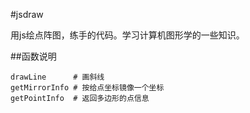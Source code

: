 #jsdraw

用js绘点阵图，练手的代码。学习计算机图形学的一些知识。

##函数说明

	drawLine      # 画斜线
	getMirrorInfo # 按给点坐标镜像一个坐标
	getPointInfo  # 返回多边形的点信息
